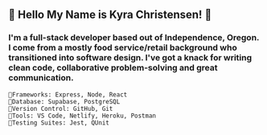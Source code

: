## 🌸 Hello My Name is Kyra Christensen! 🌸
  
###  I'm a full-stack developer based out of Independence, Oregon. I come from a mostly food service/retail background who transitioned into software design. I've got a knack for writing clean code, collaborative problem-solving and great communication.  

```🌸Languages: HTML, CSS, JavaScript, SQL
🌸Frameworks: Express, Node, React
🌸Database: Supabase, PostgreSQL
🌸Version Control: GitHub, Git
🌸Tools: VS Code, Netlify, Heroku, Postman
🌸Testing Suites: Jest, QUnit
